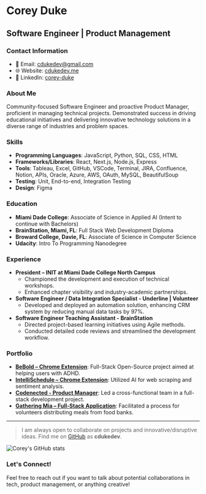 # Corey Duke

## Software Engineer | Product Management

### Contact Information
- 📧 Email: [cdukedev@gmail.com](mailto:cdukedev@gmail.com)
- 🌐 Website: [cdukedev.me](http://cdukedev.me)
- 🔗 LinkedIn: [corey-duke](https://www.linkedin.com/in/corey-duke)

### About Me
Community-focused Software Engineer and proactive Product Manager, proficient in managing technical projects. Demonstrated success in driving educational initiatives and delivering innovative technology solutions in a diverse range of industries and problem spaces.

### Skills
- **Programming Languages**: JavaScript, Python, SQL, CSS, HTML
- **Frameworks/Libraries**: React, Next.js, Node.js, Express
- **Tools**: Tableau, Excel, GitHub, VSCode, Terminal, JIRA, Confluence, Notion, APIs, Oracle, Azure, AWS, OAuth, MySQL, BeautifulSoup
- **Testing**: Unit, End-to-end, Integration Testing
- **Design**: Figma

### Education
- **Miami Dade College**: Associate of Science in Applied AI (Intent to continue with Bachelors)
- **BrainStation, Miami, FL**: Full Stack Web Development Diploma
- **Broward College, Davie, FL**: Associate of Science in Computer Science
- **Udacity**: Intro To Programming Nanodegree

### Experience
- **President – INIT at Miami Dade College North Campus**
  - Championed the development and execution of technical workshops.
  - Enhanced chapter visibility and industry-academic partnerships.
- **Software Engineer / Data Integration Specialist - Underline | Volunteer**
  - Developed and deployed an automation solution, enhancing CRM system by reducing manual data tasks by 97%.
- **Software Engineer Teaching Assistant - BrainStation**
  - Directed project-based learning initiatives using Agile methods.
  - Conducted detailed code reviews and streamlined the development workflow.

### Portfolio
- **[BeBold – Chrome Extension](#)**: Full-Stack Open-Source project aimed at helping users with ADHD.
- **[IntelliSchedule – Chrome Extension](#)**: Utilized AI for web scraping and sentiment analysis.
- **[Codenected - Product Manager](#)**: Led a cross-functional team in a full-stack development project.
- **[Gathering Mia – Full-Stack Application](#)**: Facilitated a process for volunteers distributing meals from food banks.

---

> I am always open to collaborate on projects and innovative/disruptive ideas. Find me on [GitHub](https://github.com/cdukedev) as **cdukedev**.

![Corey's GitHub stats](https://github-readme-stats.vercel.app/api?username=cdukedev&show_icons=true)

### Let's Connect!
Feel free to reach out if you want to talk about potential collaborations in tech, product management, or anything creative!



</details>

[website]: gathering-mia.live
[linkedin]: https://www.linkedin.com/in/corey-duke-full-stack-dev/




